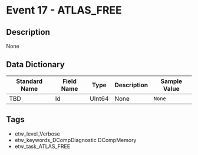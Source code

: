 # Event 17 - ATLAS_FREE

## Description
None

## Data Dictionary
|Standard Name|Field Name|Type|Description|Sample Value|
|---|---|---|---|---|
|TBD|Id|UInt64|None|`None`|

## Tags
* etw_level_Verbose
* etw_keywords_DCompDiagnostic DCompMemory
* etw_task_ATLAS_FREE